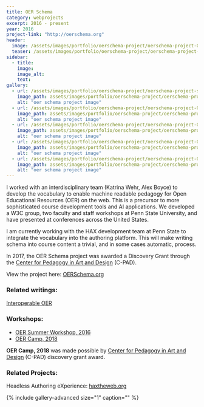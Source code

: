 ```yaml
---
title: OER Schema
category: webprojects
excerpt: 2016 - present
year: 2016
project-link: "http://oerschema.org"
header:
  image: /assets/images/portfolio/oerschema-project/oerschema-project-02.png
  teaser: /assets/images/portfolio/oerschema-project/oerschema-project-thumb.png
sidebar:
  - title:
    image:
    image_alt:
    text:
gallery:
  - url: /assets/images/portfolio/oerschema-project/oerschema-project-stickers.jpg
    image_path: assets/images/portfolio/oerschema-project/oerschema-project-stickers.jpg
    alt: "oer schema project image"
  - url: /assets/images/portfolio/oerschema-project/oerschema-project-01.png
    image_path: assets/images/portfolio/oerschema-project/oerschema-project-01.png
    alt: "oer schema project image"
  - url: /assets/images/portfolio/oerschema-project/oerschema-project-02.png
    image_path: assets/images/portfolio/oerschema-project/oerschema-project-02.png
    alt: "oer schema project image"
  - url: /assets/images/portfolio/oerschema-project/oerschema-project-03.png
    image_path: assets/images/portfolio/oerschema-project/oerschema-project-03.png
    alt: "oer schema project image"
  - url: /assets/images/portfolio/oerschema-project/oerschema-project-04.png
    image_path: assets/images/portfolio/oerschema-project/oerschema-project-04.png
    alt: "oer schema project image"
---
```

I worked with an interdisciplinary team (Katrina Wehr, Alex Boyce) to develop the vocabulary to enable machine readable pedagogy for Open Educational Resources (OER) on the web. This is a precursor to more sophisticated course development tools and AI applications. We developed a W3C group, two faculty and staff workshops at Penn State University, and have presented at conferences across the United States.

I am currently working with the HAX development team at Penn State to integrate the vocabulary into the authoring platform. This will make writing schema into course content a trivial, and in some cases automatic, process.

In 2017, the OER Schema project was awarded a Discovery Grant through the [Center for Pedagogy in Art and Design](https://cpad.psu.edu/) (C-PAD).

View the project here: [OERSchema.org]({{page.project-link}})

### Related writings:

[Interoperable OER](https://medium.com/@_mike_collins/interoperable-open-education-resources-oer-2dcb8b3f2ec9)

### Workshops:

- [OER Summer Workshop, 2016](https://medium.com/@_mike_collins/oer-summer-workshop-psu-23ca239b73e5)
- [OER Camp, 2018](https://medium.com/@katrina.m.wehr/oer-camp-2018-summary-2c8b34a3f341)

**OER Camp, 2018** was made possible by [Center for Pedagogy in Art and Design](https://cpad.psu.edu/) (C-PAD) discovery grant award.

### Related Projects:

Headless Authoring eXperience: [haxtheweb.org](http://haxtheweb.org)

{% include gallery-advanced size="1" caption="" %}
